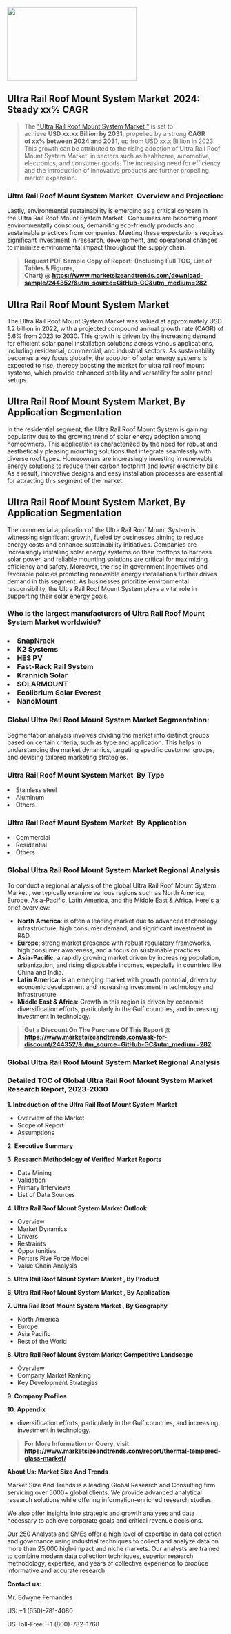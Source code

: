 <p><img class="alignnone size-medium wp-image-20088" src="https://ffe5etoiles.com/wp-content/uploads/2024/12/MST1-300x171.png" alt="" width="300" height="171" /></p><h2 id="ember46" class="ember-view reader-text-block__heading-2">Ultra Rail Roof Mount System Market &nbsp;2024: Steady&nbsp;xx% CAGR</h2><blockquote id="ember47" class="ember-view reader-text-block__blockquote">The&nbsp;<a class="app-aware-link " href="https://www.marketsizeandtrends.com/download-sample/244352/&utm_source=GitHub-GC&utm_medium=282" target="_blank" data-test-app-aware-link="">"Ultra Rail Roof Mount System Market "</a>&nbsp;is set to achieve&nbsp;<strong>USD&nbsp;xx.xx&nbsp;Billion by 2031,</strong>&nbsp;propelled by a strong&nbsp;<strong>CAGR of&nbsp;xx% between 2024 and 2031,</strong>&nbsp;up from USD xx.x Billion in 2023. This growth can be attributed to the rising adoption of&nbsp;Ultra Rail Roof Mount System Market &nbsp;in sectors such as healthcare, automotive, electronics, and consumer goods. The increasing need for efficiency and the introduction of innovative products are further propelling market expansion.</blockquote><h3 id="ember48" class="ember-view reader-text-block__heading-3">Ultra Rail Roof Mount System Market &nbsp;Overview and Projection:</h3><p id="ember49" class="ember-view reader-text-block__paragraph">Lastly, environmental sustainability is emerging as a critical concern in the&nbsp;Ultra Rail Roof Mount System Market . Consumers are becoming more environmentally conscious, demanding eco-friendly products and sustainable practices from companies. Meeting these expectations requires significant investment in research, development, and operational changes to minimize environmental impact throughout the supply chain.</p><blockquote id="ember50" class="ember-view reader-text-block__blockquote"><strong>Request PDF Sample Copy of Report: (Including Full TOC, List of Tables &amp; Figures, Chart)&nbsp;@&nbsp;<strong><a href="https://www.marketsizeandtrends.com/download-sample/244352/&utm_source=GitHub-GC&utm_medium=282" target="_blank">https://www.marketsizeandtrends.com/download-sample/244352/&utm_source=GitHub-GC&utm_medium=282</a></strong></strong></blockquote><h3 class=""><h2>Ultra Rail Roof Mount System Market</h2><p>The Ultra Rail Roof Mount System Market was valued at approximately USD 1.2 billion in 2022, with a projected compound annual growth rate (CAGR) of 5.6% from 2023 to 2030. This growth is driven by the increasing demand for efficient solar panel installation solutions across various applications, including residential, commercial, and industrial sectors. As sustainability becomes a key focus globally, the adoption of solar energy systems is expected to rise, thereby boosting the market for ultra rail roof mount systems, which provide enhanced stability and versatility for solar panel setups.</p><h2>Ultra Rail Roof Mount System Market, By Application Segmentation</h2><p>In the residential segment, the Ultra Rail Roof Mount System is gaining popularity due to the growing trend of solar energy adoption among homeowners. This application is characterized by the need for robust and aesthetically pleasing mounting solutions that integrate seamlessly with diverse roof types. Homeowners are increasingly investing in renewable energy solutions to reduce their carbon footprint and lower electricity bills. As a result, innovative designs and easy installation processes are essential for attracting this segment of the market.</p><h2>Ultra Rail Roof Mount System Market, By Application Segmentation</h2><p>The commercial application of the Ultra Rail Roof Mount System is witnessing significant growth, fueled by businesses aiming to reduce energy costs and enhance sustainability initiatives. Companies are increasingly installing solar energy systems on their rooftops to harness solar power, and reliable mounting solutions are critical for maximizing efficiency and safety. Moreover, the rise in government incentives and favorable policies promoting renewable energy installations further drives demand in this segment. As businesses prioritize environmental responsibility, the Ultra Rail Roof Mount System plays a vital role in supporting their solar energy goals.</p></h3><h3 id="" class="">Who is the largest manufacturers of&nbsp;Ultra Rail Roof Mount System Market worldwide?</h3><h3 class=""></Li><Li>SnapNrack</Li><Li> K2 Systems</Li><Li> HES PV</Li><Li> Fast-Rack Rail System</Li><Li> Krannich Solar</Li><Li> SOLARMOUNT</Li><Li> Ecolibrium Solar Everest</Li><Li> NanoMount</h3><h3 id="ember53" class="ember-view reader-text-block__heading-3">Global&nbsp;Ultra Rail Roof Mount System Market Segmentation:</h3><p id="ember54" class="ember-view reader-text-block__paragraph">Segmentation analysis involves dividing the market into distinct groups based on certain criteria, such as type and application. This helps in understanding the market dynamics, targeting specific customer groups, and devising tailored marketing strategies.</p><h3 id="" class="">Ultra Rail Roof Mount System Market &nbsp;By Type</h3><p></Li><Li>Stainless steel</Li><Li> Aluminum</Li><Li> Others</p><h3 id="" class="">Ultra Rail Roof Mount System Market &nbsp;By Application</h3><p class=""></Li><Li>Commercial</Li><Li> Residential</Li><Li> Others</p><h3 id="ember62" class="ember-view reader-text-block__heading-3">Global Ultra Rail Roof Mount System Market Regional Analysis</h3><p id="ember63" class="ember-view reader-text-block__paragraph">To conduct a regional analysis of the global Ultra Rail Roof Mount System Market , we typically examine various regions such as North America, Europe, Asia-Pacific, Latin America, and the Middle East &amp; Africa. Here's a brief overview:</p><ul><li><strong>North America</strong>: is often a leading market due to advanced technology infrastructure, high consumer demand, and significant investment in R&amp;D.</li><li><strong>Europe</strong>: strong market presence with robust regulatory frameworks, high consumer awareness, and a focus on sustainable practices.</li><li><strong>Asia-Pacific</strong>: a rapidly growing market driven by increasing population, urbanization, and rising disposable incomes, especially in countries like China and India.</li><li><strong>Latin America</strong>: is an emerging market with growth potential, driven by economic development and increasing investment in technology and infrastructure.</li><li><strong>Middle East &amp; Africa</strong>: Growth in this region is driven by economic diversification efforts, particularly in the Gulf countries, and increasing investment in technology.</li></ul><blockquote id="ember61" class="ember-view reader-text-block__blockquote"><strong>Get a Discount On The Purchase Of This Report @ <strong><a href="https://html-cleaner.com/" target="">https://www.marketsizeandtrends.com/ask-for-discount/244352/&utm_source=GitHub-GC&utm_medium=282</a></strong></strong></blockquote><h3 id="ember62" class="ember-view reader-text-block__heading-3">Global Ultra Rail Roof Mount System Market Regional Analysis</h3><h3 id="" class="">Detailed TOC of Global Ultra Rail Roof Mount System Market Research Report, 2023-2030</h3><p id="" class=""><strong>1. Introduction of the Ultra Rail Roof Mount System Market </strong></p><ul><li>Overview of the Market</li><li>Scope of Report</li><li>Assumptions</li></ul><p id="" class=""><strong>2. Executive Summary</strong></p><p id="" class=""><strong>3. Research Methodology of Verified Market Reports</strong></p><ul><li>Data Mining</li><li>Validation</li><li>Primary Interviews</li><li>List of Data Sources</li></ul><p id="" class=""><strong>4. Ultra Rail Roof Mount System Market Outlook</strong></p><ul><li>Overview</li><li>Market Dynamics</li><li>Drivers</li><li>Restraints</li><li>Opportunities</li><li>Porters Five Force Model</li><li>Value Chain Analysis</li></ul><p id="" class=""><strong>5. Ultra Rail Roof Mount System Market , By Product</strong></p><p id="" class=""><strong>6. Ultra Rail Roof Mount System Market , By Application</strong></p><p id="" class=""><strong>7. Ultra Rail Roof Mount System Market , By Geography</strong></p><ul><li>North America</li><li>Europe</li><li>Asia Pacific</li><li>Rest of the World</li></ul><p id="" class=""><strong>8. Ultra Rail Roof Mount System Market Competitive Landscape</strong></p><ul><li>Overview</li><li>Company Market Ranking</li><li>Key Development Strategies</li></ul><p id="" class=""><strong>9. Company Profiles</strong></p><p id="" class=""><strong>10. Appendix</strong></p><ul><li>diversification efforts, particularly in the Gulf countries, and increasing investment in technology.</li></ul><blockquote id="ember65" class="ember-view reader-text-block__blockquote"><strong>For More Information or Query, visit <strong><strong><a href="https://html-cleaner.com/" target="">https://www.marketsizeandtrends.com/report/thermal-tempered-glass-market/</a></strong></strong></strong></blockquote><p id="" class=""><strong>About Us: Market Size And Trends</strong></p><p id="" class="">Market Size And Trends is a leading Global Research and Consulting firm servicing over 5000+ global clients. We provide advanced analytical research solutions while offering information-enriched research studies.</p><p id="" class="">We also offer insights into strategic and growth analyses and data necessary to achieve corporate goals and critical revenue decisions.</p><p id="" class="">Our 250 Analysts and SMEs offer a high level of expertise in data collection and governance using industrial techniques to collect and analyze data on more than 25,000 high-impact and niche markets. Our analysts are trained to combine modern data collection techniques, superior research methodology, expertise, and years of collective experience to produce informative and accurate research.</p><p id="" class=""><strong>Contact us:</strong></p><p id="" class="">Mr. Edwyne Fernandes</p><p id="" class="">US: +1 (650)-781-4080</p><p id="" class="">US Toll-Free: +1 (800)-782-1768</p>
